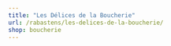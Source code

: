 ```yaml
---
title: "Les Délices de la Boucherie"
url: /rabastens/les-delices-de-la-boucherie/
shop: boucherie
---
```

